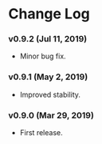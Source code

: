# Change Log

### v0.9.2 (Jul 11, 2019)
* Minor bug fix.

### v0.9.1 (May 2, 2019)
* Improved stability.

### v0.9.0 (Mar 29, 2019)
* First release.
